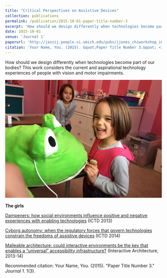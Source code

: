 ```yaml
---
title: "Critical Perspectives on Assistive Devices"
collection: publications
permalink: /publication/2015-10-01-paper-title-number-3
excerpt: 'How should we design differently when technologies become part of our bodies? '
date: 2015-10-01
venue: 'Journal 1'
paperurl: 'http://jazzij.people.si.umich.edu/pubs/jjones_chiworkshop_interarch_designhealth.pdf'
citation: 'Your Name, You. (2015). &quot;Paper Title Number 3.&quot; <i>Journal 1</i>. 1(3).'
---
```

How should we design differently when technologies become part of our bodies? This work considers the current and aspirational technology experiences of people with vision and motor impairments.

![](images/kk_davidsgirls.JPG)

**The girls**


[Dampeners:  how social environments influence positive and negative experiences with enabling technologies](https://dl.acm.org/authorize?N42838) (ICTD 2013)

[Cyborg autonomy: when the regulatory forces that govern technologies constrain the freedoms of assistive devices](https://dl.acm.org/authorize?N42839) (ICTD 2014)

[Malleable architecture: could interactive environments be the key that enables a “universal” accessibility infrastructure?](http://jazzij.people.si.umich.edu/pubs/jjones_chiworkshop_interarch_designhealth.pdf) (Interactive Architecture, 2013-14)

Recommended citation: Your Name, You. (2015). "Paper Title Number 3." <i>Journal 1</i>. 1(3).